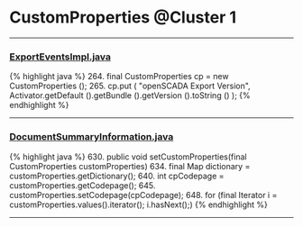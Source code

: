 # CustomProperties @Cluster 1

***

### [ExportEventsImpl.java](https://searchcode.com/codesearch/view/122444114/)
{% highlight java %}
264. final CustomProperties cp = new CustomProperties ();
265. cp.put ( "openSCADA Export Version", Activator.getDefault ().getBundle ().getVersion ().toString () );
{% endhighlight %}

***

### [DocumentSummaryInformation.java](https://searchcode.com/codesearch/view/15642675/)
{% highlight java %}
630. public void setCustomProperties(final CustomProperties customProperties)
634.     final Map dictionary = customProperties.getDictionary();
640.     int cpCodepage = customProperties.getCodepage();
645.     customProperties.setCodepage(cpCodepage);
648.     for (final Iterator i = customProperties.values().iterator(); i.hasNext();)
{% endhighlight %}

***

